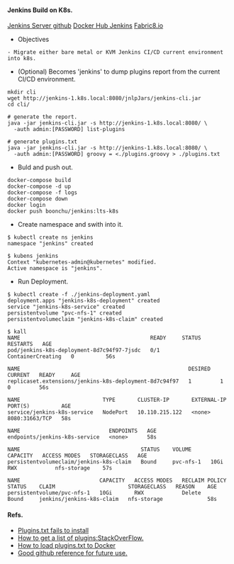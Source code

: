 #### Jenkins Build on K8s.

[Jenkins Server github](https://github.com/jenkinsci/jenkins)
[Docker Hub Jenkins](https://hub.docker.com/_/jenkins/)
[Fabric8.io](http://fabric8.io/)

- Objectives
```
- Migrate either bare metal or KVM Jenkins CI/CD current environment into k8s.
```

- (Optional) Becomes 'jenkins' to dump plugins report from the current CI/CD environment.
```
mkdir cli
wget http://jenkins-1.k8s.local:8080/jnlpJars/jenkins-cli.jar
cd cli/

# generate the report.
java -jar jenkins-cli.jar -s http://jenkins-1.k8s.local:8080/ \
  -auth admin:[PASSWORD] list-plugins 

# generate plugins.txt
java -jar jenkins-cli.jar -s http://jenkins-1.k8s.local:8080/ \
  -auth admin:[PASSWORD] groovy = <./plugins.groovy > ./plugins.txt
```

- Buld and push out.
```
docker-compose build
docker-compose -d up
docker-compose -f logs
docker-compose down
docker login
docker push boonchu/jenkins:lts-k8s
```

- Create namespace and swith into it.
```
$ kubectl create ns jenkins
namespace "jenkins" created

$ kubens jenkins
Context "kubernetes-admin@kubernetes" modified.
Active namespace is "jenkins".
```

- Run Deployment.
```
$ kubectl create -f ./jenkins-deployment.yaml
deployment.apps "jenkins-k8s-deployment" created
service "jenkins-k8s-service" created
persistentvolume "pvc-nfs-1" created
persistentvolumeclaim "jenkins-k8s-claim" created

$ kall
NAME                                         READY     STATUS              RESTARTS   AGE
pod/jenkins-k8s-deployment-8d7c94f97-7jsdc   0/1       ContainerCreating   0          56s

NAME                                                     DESIRED   CURRENT   READY     AGE
replicaset.extensions/jenkins-k8s-deployment-8d7c94f97   1         1         0         56s

NAME                          TYPE       CLUSTER-IP       EXTERNAL-IP   PORT(S)          AGE
service/jenkins-k8s-service   NodePort   10.110.215.122   <none>        8080:31663/TCP   58s

NAME                            ENDPOINTS   AGE
endpoints/jenkins-k8s-service   <none>      58s

NAME                                      STATUS    VOLUME      CAPACITY   ACCESS MODES   STORAGECLASS   AGE
persistentvolumeclaim/jenkins-k8s-claim   Bound     pvc-nfs-1   10Gi       RWX            nfs-storage    57s

NAME                         CAPACITY   ACCESS MODES   RECLAIM POLICY   STATUS    CLAIM                       STORAGECLASS   REASON    AGE
persistentvolume/pvc-nfs-1   10Gi       RWX            Delete           Bound     jenkins/jenkins-k8s-claim   nfs-storage              58s
```

#### Refs.

- [Plugins.txt fails to install](https://github.com/jenkinsci/docker/issues/50)
- [How to get a list of plugins:StackOverFlow.](https://stackoverflow.com/questions/9815273/how-to-get-a-list-of-installed-jenkins-plugins-with-name-and-version-pair)
- [How to load plugins.txt to Docker](https://stackoverflow.com/questions/29328278/installing-jenkins-plugins-to-docker-jenkins)
- [Good github reference for future use.](https://github.com/boonchu/docker-flow-stacks)
